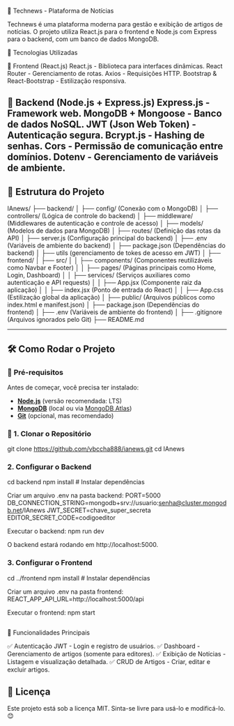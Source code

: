📰 Technews - Plataforma de Notícias

Technews é uma plataforma moderna para gestão e exibição de artigos de notícias. O projeto utiliza React.js para o frontend e Node.js com Express para o backend, com um banco de dados MongoDB.

🚀 Tecnologias Utilizadas

🔹 Frontend (React.js)
React.js - Biblioteca para interfaces dinâmicas.
React Router - Gerenciamento de rotas.
Axios - Requisições HTTP.
Bootstrap & React-Bootstrap - Estilização responsiva.

🔹 Backend (Node.js + Express.js)
Express.js - Framework web.
MongoDB + Mongoose - Banco de dados NoSQL.
JWT (Json Web Token) - Autenticação segura.
Bcrypt.js - Hashing de senhas.
Cors - Permissão de comunicação entre domínios.
Dotenv - Gerenciamento de variáveis de ambiente.
---

## 📂 Estrutura do Projeto

IAnews/
├── backend/
│   ├── config/ (Conexão com o MongoDB)
│   ├── controllers/ (Lógica de controle do backend)
│   ├── middleware/ (Middlewares de autenticação e controle de acesso)
│   ├── models/ (Modelos de dados para MongoDB)
│   ├── routes/ (Definição das rotas da API)
│   ├── server.js (Configuração principal do backend)
│   ├── .env (Variáveis de ambiente do backend)
│   ├── package.json (Dependências do backend)
│   ├── utils (gerenciamento de tokes de acesso em JWT)
│
├── frontend/
│   ├── src/
│   │   ├── components/ (Componentes reutilizáveis como Navbar e Footer)
│   │   ├── pages/ (Páginas principais como Home, Login, Dashboard)
│   │   ├── services/ (Serviços auxiliares como autenticação e API requests)
│   │   ├── App.jsx (Componente raiz da aplicação)
│   │   ├── index.jsx (Ponto de entrada do React)
│   │   ├── App.css (Estilização global da aplicação)
│   ├── public/ (Arquivos públicos como index.html e manifest.json)
│   ├── package.json (Dependências do frontend)
│   ├── .env (Variáveis de ambiente do frontend)
│
├── .gitignore (Arquivos ignorados pelo Git)
├── README.md

---

## 🛠️ Como Rodar o Projeto

### 🔹 **Pré-requisitos**
Antes de começar, você precisa ter instalado:
- **[Node.js](https://nodejs.org/)** (versão recomendada: LTS)
- **[MongoDB](https://www.mongodb.com/)** (local ou via [MongoDB Atlas](https://www.mongodb.com/cloud/atlas))
- **[Git](https://git-scm.com/)** (opcional, mas recomendado)

### 🔹 1. Clonar o Repositório
git clone https://github.com/vbccha888/ianews.git
cd IAnews

###  2. Configurar o Backend
cd backend
npm install  # Instalar dependências

Criar um arquivo .env na pasta backend:
PORT=5000
DB_CONNECTION_STRING=mongodb+srv://usuario:senha@cluster.mongodb.net/IAnews
JWT_SECRET=chave_super_secreta
EDITOR_SECRET_CODE=codigoeditor

Executar o backend:
npm run dev

O backend estará rodando em http://localhost:5000.

### 3. Configurar o Frontend
cd ../frontend
npm install  # Instalar dependências

Criar um arquivo .env na pasta frontend:
REACT_APP_API_URL=http://localhost:5000/api

Executar o frontend:
npm start

##
🚀 Funcionalidades Principais

✅ Autenticação JWT - Login e registro de usuários.
✅ Dashboard - Gerenciamento de artigos (somente para editores).
✅ Exibição de Notícias - Listagem e visualização detalhada.
✅ CRUD de Artigos - Criar, editar e excluir artigos.

## 📜 Licença
Este projeto está sob a licença MIT. Sinta-se livre para usá-lo e modificá-lo. 😊

